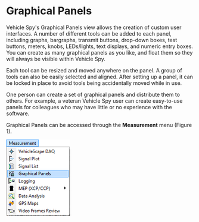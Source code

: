 # Graphical Panels

Vehicle Spy's Graphical Panels view allows the creation of custom user interfaces. A number of different tools can be added to each panel, including graphs, bargraphs, transmit buttons, drop-down boxes, test buttons, meters, knobs, LEDs/lights, text displays, and numeric entry boxes. You can create as many graphical panels as you like, and float them so they will always be visible within Vehicle Spy.

Each tool can be resized and moved anywhere on the panel. A group of tools can also be easily selected and aligned. After setting up a panel, it can be locked in place to avoid tools being accidentally moved while in use.

One person can create a set of graphical panels and distribute them to others. For example, a veteran Vehicle Spy user can create easy-to-use panels for colleagues who may have little or no experience with the software.

Graphical Panels can be accessed through the **Measurement** menu (Figure 1).

![Figure 1: Graphical Panels view is accessible by clicking on the Measurement menu and then selecting Graphical Panels.](../../../.gitbook/assets/spygraphicalmonitor.gif)
